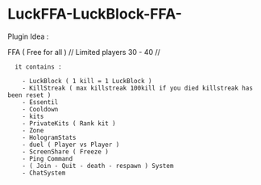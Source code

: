 # LuckFFA-LuckBlock-FFA-

Plugin Idea :
  
  FFA ( Free for all ) // Limited players 30 - 40 //
  
      it contains :
        
        - LuckBlock ( 1 kill = 1 LuckBlock )
        - KillStreak ( max killstreak 100kill if you died killstreak has been reset )
        - Essentil
        - Cooldown
        - kits
        - PrivateKits ( Rank kit )
        - Zone
        - HologramStats
        - duel ( Player vs Player )
        - ScreenShare ( Freeze )
        - Ping Command
        - ( Join - Quit - death - respawn ) System
        - ChatSystem
